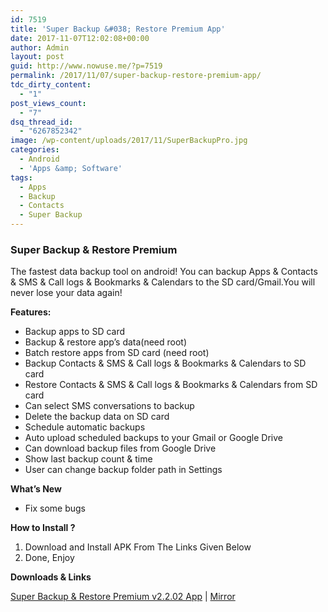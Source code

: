 ```yaml
---
id: 7519
title: 'Super Backup &#038; Restore Premium App'
date: 2017-11-07T12:02:08+00:00
author: Admin
layout: post
guid: http://www.nowuse.me/?p=7519
permalink: /2017/11/07/super-backup-restore-premium-app/
tdc_dirty_content:
  - "1"
post_views_count:
  - "7"
dsq_thread_id:
  - "6267852342"
image: /wp-content/uploads/2017/11/SuperBackupPro.jpg
categories:
  - Android
  - 'Apps &amp; Software'
tags:
  - Apps
  - Backup
  - Contacts
  - Super Backup
---
```

<h3><strong>Super Backup &amp; Restore Premium</strong></h3>
The fastest data backup tool on android!
You can backup Apps &amp; Contacts &amp; SMS &amp; Call logs &amp; Bookmarks &amp; Calendars to the SD card/Gmail.You will never lose your data again!

<strong>Features:</strong>
<ul>
 	<li>Backup apps to SD card</li>
 	<li>Backup &amp; restore app’s data(need root)</li>
 	<li>Batch restore apps from SD card (need root)</li>
 	<li>Backup Contacts &amp; SMS &amp; Call logs &amp; Bookmarks &amp; Calendars to SD card</li>
 	<li>Restore Contacts &amp; SMS &amp; Call logs &amp; Bookmarks &amp; Calendars from SD card</li>
 	<li>Can select SMS conversations to backup</li>
 	<li>Delete the backup data on SD card</li>
 	<li>Schedule automatic backups</li>
 	<li>Auto upload scheduled backups to your Gmail or Google Drive</li>
 	<li>Can download backup files from Google Drive</li>
 	<li>Show last backup count &amp; time</li>
 	<li>User can change backup folder path in Settings</li>
</ul>
<strong>What’s New</strong>
<ul>
 	<li>Fix some bugs</li>
</ul>
<strong>How to Install ?</strong>
<ol>
 	<li>Download and Install APK From The Links Given Below</li>
 	<li>Done, Enjoy</li>
</ol>
<strong>Downloads &amp; Links</strong>

<a href="https://uplod.cc/6w39q7nmyrxu" target="_blank" rel="noopener">Super Backup &amp; Restore Premium v2.2.02 App</a> | <a href="https://dailyuploads.net/xgnu6oisc7hj" target="_blank" rel="noopener">Mirror</a>
